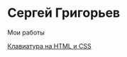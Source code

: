 

# Сергей Григорьев 
Мои работы

[Клавиатура на HTML и CSS](https://sergqes.github.io/first_website/)
